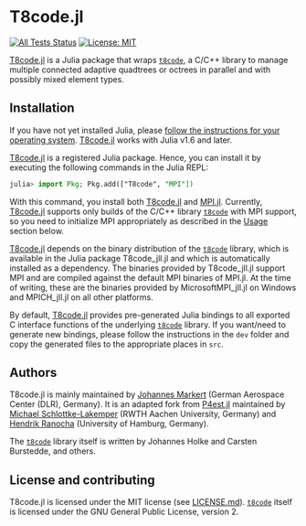 # T8code.jl

[![All Tests Status](https://github.com/DLR-AMR/T8code.jl/actions/workflows/test.yml/badge.svg)](https://github.com/DLR-AMR/T8code.jl/actions/workflows/test.yml)
[![License: MIT](https://img.shields.io/badge/License-MIT-success.svg)](https://opensource.org/licenses/MIT)


[T8code.jl](https://github.com/DLR-AMR/T8code.jl) is a Julia package
that wraps [`t8code`](https://github.com/DLR-AMR/t8code), a C/C++ library to manage
multiple connected adaptive quadtrees or octrees in parallel and with possibly mixed
element types.

## Installation

If you have not yet installed Julia, please [follow the instructions for your
operating system](https://julialang.org/downloads/platform/).
[T8code.jl](https://github.com/DLR-AMR/T8code.jl) works with Julia v1.6
and later.

[T8code.jl](https://github.com/DLR-AMR/T8code.jl) is a registered Julia
package. Hence, you can install it by executing the following commands in the
Julia REPL:

```julia
julia> import Pkg; Pkg.add(["T8code", "MPI"])
```

With this command, you install both
[T8code.jl](https://github.com/DLR-AMR/T8code.jl) and
[MPI.jl](https://github.com/JuliaParallel/MPI.jl).
Currently, [T8code.jl](https://github.com/DLR-AMR/T8code.jl) supports
only builds of the C/C++ library [`t8code`](https://github.com/DLR-AMR/t8code)
with MPI support, so you need to initialize MPI appropriately as described
in the [Usage](#usage) section below.

[T8code.jl](https://github.com/DLR-AMR/T8code.jl) depends on the binary
distribution of the [`t8code`](https://github.com/DLR-AMR/t8code) library,
which is available in the Julia package T8code\_jll.jl and which is automatically
installed as a dependency. The binaries provided by T8code\_jll.jl support MPI
and are compiled against the default MPI binaries of MPI.jl. At the time of
writing, these are the binaries provided by MicrosoftMPI\_jll.jl on Windows and
MPICH\_jll.jl on all other platforms.

By default, [T8code.jl](https://github.com/DLR-AMR/T8code.jl) provides
pre-generated Julia bindings to all exported C interface functions of the underlying
[`t8code`](https://github.com/DLR-AMR/t8code) library. If you want/need to
generate new bindings, please follow the instructions in the `dev` folder and
copy the generated files to the appropriate places in `src`.

## Authors

T8code.jl is mainly maintained by [Johannes Markert](https://jmark.de) (German
Aerospace Center (DLR), Germany).  It is an adapted fork from
[P4est.jl](https://github.com/trixi-framework/P4est.jl) maintained by [Michael
Schlottke-Lakemper](https://lakemper.eu) (RWTH Aachen University, Germany) and
[Hendrik Ranocha](https://ranocha.de) (University of Hamburg, Germany).

The [`t8code`](https://github.com/DLR-AMR/t8code) library itself is written by
Johannes Holke and Carsten Burstedde, and others.

## License and contributing

T8code.jl is licensed under the MIT license (see [LICENSE.md](LICENSE.md)).
[`t8code`](https://github.com/DLR-AMR/t8code) itself is licensed under the GNU
General Public License, version 2.
